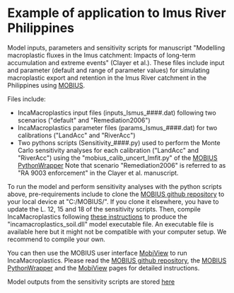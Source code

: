 # Example of application to Imus River Philippines 
Model inputs, parameters and sensitivity scripts for manuscript "Modelling macroplastic fluxes in the Imus catchment: Impacts of long-term accumulation and extreme events" (Clayer et al.).
These files include input and parameter (default and range of parameter values) for simulating macroplastic export and retention in the Imus River catchment in the Philippines using [MOBIUS](https://doi.org/10.5194/gmd-14-1885-2021).

Files include: 
- IncaMacroplastics input files (inputs_Ismus_####.dat) following two scenarios ("default" and "Remediation2006")
- IncaMacroplastics parameter files (params_Ismus_####.dat) for two calibrations ("LandAcc" and "RiverAcc")
- Two pythons scripts (Sensitivity_####.py) used to perform the Monte Carlo sensitivity analyses for each calibration ("LandAcc" and "RiverAcc") using the "mobius_calib_uncert_lmfit.py" of the [MOBIUS PythonWrapper](https://github.com/NIVANorge/Mobius/tree/master/PythonWrapper)
Note that scenario "Remediation2006" is referred to as "RA 9003 enforcement" in the Clayer et al. manuscript.

To run the model and perform sensitivity analyses with the python scripts above, pre-requirements include to clone the [MOBIUS github repository](https://github.com/NIVANorge/Mobius/tree/master) to your local device at "C:/MOBIUS/". If you clone it elsewhere, you have to update the L. 12, 15 and 18 of the sensitivity scripts. Then, compile IncaMacroplastics following [these instructions](https://github.com/NIVANorge/Mobius#compile-a-model-run-it-and-make-some-changes) to produce the "incamacroplastics_soil.dll" model executable file. An executable file is available here but it might not be compatible with your computer setup. We recommend to compile your own.

You can then use the MOBIUS user interface [MobiView](https://github.com/NIVANorge/Mobius#the-mobiview-graphical-user-interface) to run IncaMacroplastics. Please read the [MOBIUS github repository](https://github.com/NIVANorge/Mobius/tree/master), the [MOBIUS PythonWrapper](https://github.com/NIVANorge/Mobius/tree/master/PythonWrapper) and the [MobiView](https://github.com/NIVANorge/Mobius#the-mobiview-graphical-user-interface) pages for detailed instructions.

Model outputs from the sensitivity scripts are stored [here](http://www.hydroshare.org/resource/8697e34af0224f61baebf0478d6e0ee3)
